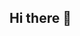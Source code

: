 ## Hi there 👋

<!--
🙋‍♀️ Our Organization was created to make fun and interesting programs!
🌈 You can use or contribute to our projects by following the license guidelines in each project!
-->
